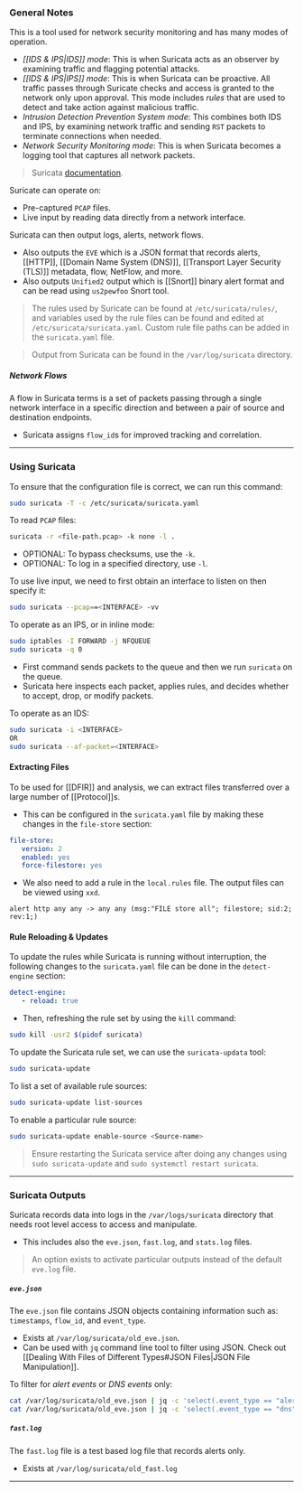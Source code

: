 ### General Notes

This is a tool used for network security monitoring and has many modes of operation.
- *[[IDS & IPS|IDS]] mode*: This is when Suricata acts as an observer by examining traffic and flagging potential attacks.
- *[[IDS & IPS|IPS]] mode*: This is when Suricata can be proactive. All traffic passes through Suricate checks and access is granted to the network only upon approval. This mode includes _rules_ that are used to detect and take action against malicious traffic.
- *Intrusion Detection Prevention System mode*: This combines both IDS and IPS, by examining network traffic and sending `RST` packets to terminate connections when needed.
- *Network Security Monitoring mode*: This is when Suricata becomes a logging tool that captures all network packets.

> Suricata [documentation](https://docs.suricata.io/).

Suricate can operate on:
- Pre-captured `PCAP` files.
- Live input by reading data directly from a network interface. 

Suricata can then output logs, alerts, network flows.
- Also outputs the `EVE` which is a JSON format that records alerts, [[HTTP]], [[Domain Name System (DNS)]], [[Transport Layer Security (TLS)]] metadata, flow, NetFlow, and more.
- Also outputs `Unified2` output which is [[Snort]] binary alert format and can be read using `us2pewfoo` Snort tool.

> The rules used by Suricate can be found at `/etc/suricata/rules/`, and variables used by the rule files can be found and edited at `/etc/suricata/suricata.yaml`. Custom rule file paths can be added in the `suricata.yaml` file.

> Output from Suricata can be found in the `/var/log/suricata` directory. 

##### Network Flows

A flow in Suricata terms is a set of packets passing through a single network interface in a specific direction and between a pair of source and destination endpoints.
- Suricata assigns `flow_id`s for improved tracking and correlation.

---
### Using Suricata

To ensure that the configuration file is correct, we can run this command:
```bash
sudo suricata -T -c /etc/suricata/suricata.yaml
```

To read `PCAP` files:
```bash
suricata -r <file-path.pcap> -k none -l .
```
- OPTIONAL: To bypass checksums, use the `-k`.
- OPTIONAL: To log in a specified directory, use `-l`.

To use live input, we need to first obtain an interface to listen on then specify it:
```bash
sudo suricata --pcap==<INTERFACE> -vv
```

To operate as an IPS, or in inline mode:
```bash
sudo iptables -I FORWARD -j NFQUEUE
sudo suricata -q 0
```
- First command sends packets to the queue and then we run `suricata` on the queue.
- Suricata here inspects each packet, applies rules, and decides whether to accept, drop, or modify packets.

To operate as an IDS:
```bash
sudo suricata -i <INTERFACE>
OR
sudo suricata --af-packet=<INTERFACE>
```

#### Extracting Files

To be used for [[DFIR]] and analysis, we can extract files transferred over a large number of [[Protocol]]s.
- This can be configured in the `suricata.yaml` file by making these changes in the `file-store` section:
```yaml
file-store:
   version: 2
   enabled: yes
   force-filestore: yes
```
- We also need to add a rule in the `local.rules` file. The output files can be viewed using `xxd`.
```
alert http any any -> any any (msg:"FILE store all"; filestore; sid:2; rev:1;)
```

#### Rule Reloading & Updates

To update the rules while Suricata is running without interruption, the following changes to the `suricata.yaml` file can be done in the `detect-engine` section:
```yaml
detect-engine:
   - reload: true
```
- Then, refreshing the rule set by using the `kill` command:
```bash
sudo kill -usr2 $(pidof suricata)
```

To update the Suricata rule set, we can use the `suricata-updata` tool:
```bash
sudo suricata-update
```

To list a set of available rule sources:
```bash
sudo suricata-update list-sources
```

To enable a particular rule source:
```bash
sudo suricata-update enable-source <Source-name>
```

> Ensure restarting the Suricata service after doing any changes using `sudo suricata-update` and `sudo systemctl restart suricata`.


---
### Suricata Outputs

Suricata records data into logs in the `/var/logs/suricata` directory that needs root level access to access and manipulate.
- This includes also the `eve.json`, `fast.log`,  and `stats.log` files.

> An option exists to activate particular outputs instead of the default `eve.log` file.
##### `eve.json`

The `eve.json` file contains JSON objects containing information such as: `timestamps`, `flow_id`, and `event_type`.
- Exists at `/var/log/suricata/old_eve.json`.
- Can be used with `jq` command line tool to filter using JSON. Check out [[Dealing With Files of Different Types#JSON Files|JSON File Manipulation]].

To filter for *alert events* or *DNS events* only:
```bash
cat /var/log/suricata/old_eve.json | jq -c 'select(.event_type == "alert")'
cat /var/log/suricata/old_eve.json | jq -c 'select(.event_type == "dns")'
```

##### `fast.log`

The `fast.log` file is a test based log file that records alerts only.
- Exists at `/var/log/suricata/old_fast.log`

---
